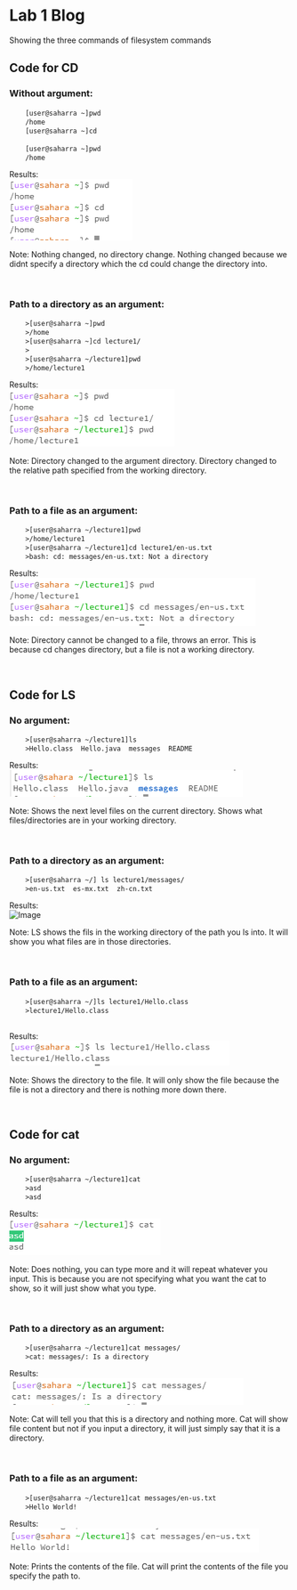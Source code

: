 # Lab 1 Blog
Showing the three commands of filesystem commands

## Code for CD

### Without argument:
```
    [user@saharra ~]pwd
    /home
    [user@saharra ~]cd
        
    [user@saharra ~]pwd
    /home
```
Results:    
    ![Image](Cd_no_arg.PNG)

Note:
    Nothing changed, no directory change. Nothing changed because we didnt specify a directory which the cd could change the directory into.


&nbsp;
&nbsp;
&nbsp;


### Path to a directory as an argument:
```
    >[user@saharra ~]pwd
    >/home
    >[user@saharra ~]cd lecture1/
    >
    >[user@saharra ~/lecture1]pwd
    >/home/lecture1
```
Results:    
    ![Image](withpatharg.PNG)

Note:
    Directory changed to the argument directory. Directory changed to the relative path specified from the working directory. 


&nbsp;
&nbsp;
&nbsp;


### Path to a file as an argument:
```
    >[user@saharra ~/lecture1]pwd
    >/home/lecture1
    >[user@saharra ~/lecture1]cd lecture1/en-us.txt
    >bash: cd: messages/en-us.txt: Not a directory
```
Results:    
    ![Image](withfilearg.PNG)

Note:
    Directory cannot be changed to a file, throws an error. This is because cd changes directory, but a file is not a working directory.


&nbsp;
&nbsp;
&nbsp;


## Code for LS

### No argument:
```
    >[user@saharra ~/lecture1]ls
    >Hello.class  Hello.java  messages  README
```
Results:    
    ![Image](lsnoarg.PNG)

Note:
    Shows the next level files on the current directory. Shows what files/directories are in your working directory.


&nbsp;
&nbsp;
&nbsp;


### Path to a directory as an argument:
```
    >[user@saharra ~/] ls lecture1/messages/
    >en-us.txt  es-mx.txt  zh-cn.txt
```
Results:    
    ![Image](laargtodirectory.PNG)

Note:
    LS shows the fils in the working directory of the path you ls into. It will show you what files are in those directories.


&nbsp;
&nbsp;
&nbsp;


### Path to a file as an argument:
```
    >[user@saharra ~/]ls lecture1/Hello.class
    >lecture1/Hello.class
   
```
Results:    
    ![Image](lsargtofile.PNG)

Note:
    Shows the directory to the file. It will only show the file because the file is not a directory and there is nothing more down there.



&nbsp;
&nbsp;
&nbsp;


## Code for cat

### No argument:
```
    >[user@saharra ~/lecture1]cat
    >asd
    >asd
```
Results:    
    ![Image](catnoarg.PNG)

Note:
    Does nothing, you can type more and it will repeat whatever you input. This is because you are not specifying what you want the cat to show, so it will just show what you type. 


&nbsp;
&nbsp;
&nbsp;


### Path to a directory as an argument:
```
    >[user@saharra ~/lecture1]cat messages/
    >cat: messages/: Is a directory
```
Results:    
    ![Image](catwithdirectoryarg.PNG)

Note:
    Cat will tell you that this is a directory and nothing more. Cat will show file content but not if you input a directory, it will just simply say that it is a directory.



&nbsp;
&nbsp;
&nbsp;


### Path to a file as an argument:
```
    >[user@saharra ~/lecture1]cat messages/en-us.txt
    >Hello World!
```
Results:    
    ![Image](catwithfilearg.PNG)

Note:
    Prints the contents of the file. Cat will print the contents of the file you specify the path to. 



&nbsp;
&nbsp;
&nbsp;

